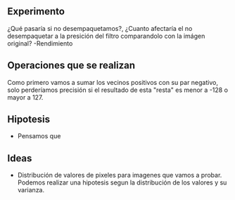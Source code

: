 ## Experimento
¿Qué pasaría si no desempaquetamos?, ¿Cuanto afectaría el no desempaquetar a la presición del filtro comparandolo con la imágen original?
-Rendimiento

## Operaciones que se realizan
Como primero vamos a sumar los vecinos positivos con su par negativo, solo perderíamos precisión si el resultado de esta "resta" es menor a -128 o mayor a 127. 
## Hipotesis
- Pensamos que 

## Ideas
- Distribución de valores de pixeles para imagenes que vamos a probar. Podemos realizar una hipotesis segun la distribución de los valores y su varianza. 

